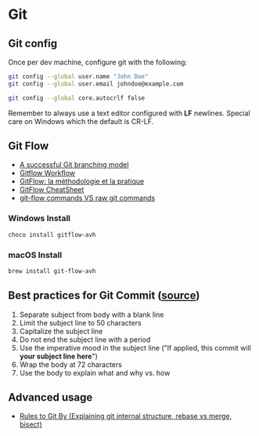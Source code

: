 # Git

## Git config

Once per dev machine, configure git with the following:

```bash
git config --global user.name "John Doe"
git config --global user.email johndoe@example.com

git config --global core.autocrlf false
```

Remember to always use a text editor configured with **LF** newlines. Special care on Windows which the default is CR-LF.

## Git Flow

 * [A successful Git branching model](http://nvie.com/posts/a-successful-git-branching-model/)
 * [Gitflow Workflow](https://www.atlassian.com/git/tutorials/comparing-workflows/gitflow-workflow)
 * [GitFlow: la méthodologie et la pratique](https://blog.nathanaelcherrier.com/2016/07/11/gitflow-la-methodologie-et-la-pratique/)
 * [GitFlow CheatSheet](https://danielkummer.github.io/git-flow-cheatsheet/)
 * [git-flow commands VS raw git commands](https://gist.github.com/JamesMGreene/cdd0ac49f90c987e45ac)

### Windows Install

```bash
choco install gitflow-avh
```

### macOS Install

```bash
brew install git-flow-avh
```


## Best practices for Git Commit ([source](https://chris.beams.io/posts/git-commit/))
 1. Separate subject from body with a blank line
 2. Limit the subject line to 50 characters
 3. Capitalize the subject line
 4. Do not end the subject line with a period
 5. Use the imperative mood in the subject line ("If applied, this commit will __your subject line here__")
 6. Wrap the body at 72 characters
 7. Use the body to explain what and why vs. how

## Advanced usage

 * [Rules to Git By (Explaining git internal structure, rebase vs merge, bisect)](https://www.youtube.com/watch?v=yI0BtEzdGtw)

